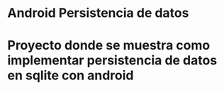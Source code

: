 # Android Persistencia de datos

# Proyecto donde se muestra como implementar persistencia de datos en sqlite con android
